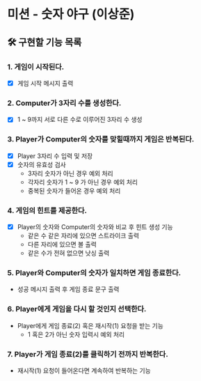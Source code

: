 # 미션 - 숫자 야구 (이상준)

## 🛠️ 구현할 기능 목록
### 1. 게임이 시작된다.
- [x] 게임 시작 메시지 출력

### 2. Computer가 3자리 수를 생성한다.
- [x] 1 ~ 9까지 서로 다른 수로 이루어진 3자리 수 생성

### 3. Player가 Computer의 숫자를 맞힐때까지 게임은 반복된다.
- [x] Player 3자리 수 입력 및 저장
- [x] 숫자의 유효성 검사
    - 3자리 숫자가 아닌 경우 예외 처리
    - 각자리 숫자가 1 ~ 9 가 아닌 경우 예외 처리
    - 중복된 숫자가 들어온 경우 예외 처리

### 4. 게임의 힌트를 제공한다.
- [x] Player의 숫자와 Computer의 숫자와 비교 후 힌트 생성 기능
    - 같은 수 같은 자리에 있으면 스트라이크 출력
    - 다른 자리에 있으면 볼 출력
    - 같은 수가 전혀 없으면 낫싱 출력

### 5. Player와 Computer의 숫자가 일치하면 게임 종료한다.
- 성공 메시지 출력 후 게임 종료 문구 출력

### 6. Player에게 게임을 다시 할 것인지 선택한다.
- Player에게 게임 종료(2) 혹은 재시작(1) 요청을 받는 기능
    - 1 혹은 2가 아닌 숫자 입력시 예외 처리

### 7. Player가 게임 종료(2)를 클릭하기 전까지 반복한다.
- 재시작(1) 요청이 들어온다면 계속하여 반복하는 기능